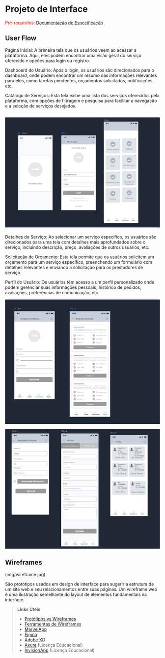 
# Projeto de Interface

<span style="color:red">Pré-requisitos: <a href="2-Especificação do Projeto.md"> Documentação de Especificação</a></span>

## User Flow
Página Inicial:
A primeira tela que os usuários veem ao acessar a plataforma. Aqui, eles podem encontrar uma visão geral do serviço oferecido e opções para login ou registro.

Dashboard do Usuário:
Após o login, os usuários são direcionados para o dashboard, onde podem encontrar um resumo das informações relevantes para eles, como tarefas pendentes, orçamentos solicitados, notificações, etc.

Catálogo de Serviços:
Esta tela exibe uma lista dos serviços oferecidos pela plataforma, com opções de filtragem e pesquisa para facilitar a navegação e a seleção de serviços desejados.

![Exemplo de UserFlow](img/userflow3.jpg)
-----------------------------------------------------------------------------------------------------------------------------------------------------------------
Detalhes do Serviço:
Ao selecionar um serviço específico, os usuários são direcionados para uma tela com detalhes mais aprofundados sobre o serviço, incluindo descrição, preço, avaliações de outros usuários, etc.

Solicitação de Orçamento:
Esta tela permite que os usuários solicitem um orçamento para um serviço específico, preenchendo um formulário com detalhes relevantes e enviando a solicitação para os prestadores de serviço.

Perfil do Usuário:
Os usuários têm acesso a um perfil personalizado onde podem gerenciar suas informações pessoais, histórico de pedidos, avaliações, preferências de comunicação, etc.

![Exemplo de UserFlow](img/userflow.jpg)

![Exemplo de UserFlow](img/userflow2.jpg)

## Wireframes

(img/wireframe.jpg)


São protótipos usados em design de interface para sugerir a estrutura de um site web e seu relacionamentos entre suas páginas. Um wireframe web é uma ilustração semelhante do layout de elementos fundamentais na interface.
 
> **Links Úteis**:
> - [Protótipos vs Wireframes](https://www.nngroup.com/videos/prototypes-vs-wireframes-ux-projects/)
> - [Ferramentas de Wireframes](https://rockcontent.com/blog/wireframes/)
> - [MarvelApp](https://marvelapp.com/developers/documentation/tutorials/)
> - [Figma](https://www.figma.com/)
> - [Adobe XD](https://www.adobe.com/br/products/xd.html#scroll)
> - [Axure](https://www.axure.com/edu) (Licença Educacional)
> - [InvisionApp](https://www.invisionapp.com/) (Licença Educacional)
